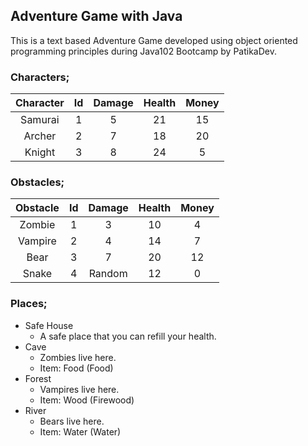 ## Adventure Game with Java

This is a text based Adventure Game developed using object oriented programming principles during Java102 Bootcamp by PatikaDev.

### Characters;

| Character | Id | Damage  | Health  | Money  |
|:---------:|:--:|:-------:|:-------:|:------:|
| Samurai   | 1  | 5       | 21      | 15     |
| Archer    | 2  | 7       | 18      | 20     |
| Knight    | 3  | 8       | 24      | 5      |

### Obstacles;

| Obstacle | Id | Damage  | Health  | Money  |
|:-------:|:--:|:-------:|:-------:|:------:|
| Zombie  | 1  | 3       | 10      | 4      |
| Vampire | 2  | 4       | 14      | 7      |
| Bear    | 3  | 7       | 20      | 12     |
| Snake   | 4  | Random  | 12      | 0      |

### Places;
- Safe House
  - A safe place that you can refill your health.
- Cave
  - Zombies live here.
  - Item: Food (Food)
- Forest
  - Vampires live here.
  - Item: Wood (Firewood)
- River
  - Bears live here.
  - Item: Water (Water)
